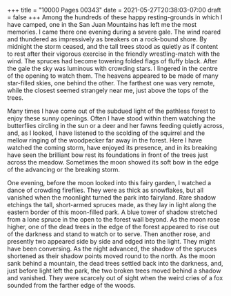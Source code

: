 +++
title = "10000 Pages 00343"
date = 2021-05-27T20:38:03-07:00
draft = false
+++
Among the hundreds of these happy resting-grounds in which I have camped, one in the San Juan Mountains has left me the most memories. I came there one evening during a severe gale. The wind roared and thundered as impressively as breakers on a rock-bound shore. By midnight the storm ceased, and the tall trees stood as quietly as if content to rest after their vigorous exercise in the friendly wrestling-match with the wind. The spruces had become towering folded flags of fluffy black. After the gale the sky was luminous with crowding stars. I lingered in the centre of the opening to watch them. The heavens appeared to be made of many star-filled skies, one behind the other. The farthest one was very remote, while the closest seemed strangely near me, just above the tops of the trees.

Many times I have come out of the subdued light of the pathless forest to enjoy these sunny openings. Often I have stood within them watching the butterflies circling in the sun or a deer and her fawns feeding quietly across, and, as I looked, I have listened to the scolding of the squirrel and the mellow ringing of the woodpecker far away in the forest. Here I have watched the coming storm, have enjoyed its presence, and in its breaking have seen the brilliant bow rest its foundations in front of the trees just across the meadow. Sometimes the moon showed its soft bow in the edge of the advancing or the breaking storm.

One evening, before the moon looked into this fairy garden, I watched a dance of crowding fireflies. They were as thick as snowflakes, but all vanished when the moonlight turned the park into fairyland. Rare shadow etchings the tall, short-armed spruces made, as they lay in light along the eastern border of this moon-filled park. A blue tower of shadow stretched from a lone spruce in the open to the forest wall beyond. As the moon rose higher, one of the dead trees in the edge of the forest appeared to rise out of the darkness and stand to watch or to serve. Then another rose, and presently two appeared side by side and edged into the light. They might have been conversing. As the night advanced, the shadow of the spruces shortened as their shadow points moved round to the north. As the moon sank behind a mountain, the dead trees settled back into the darkness, and, just before light left the park, the two broken trees moved behind a shadow and vanished. They were scarcely out of sight when the weird cries of a fox sounded from the farther edge of the woods.
